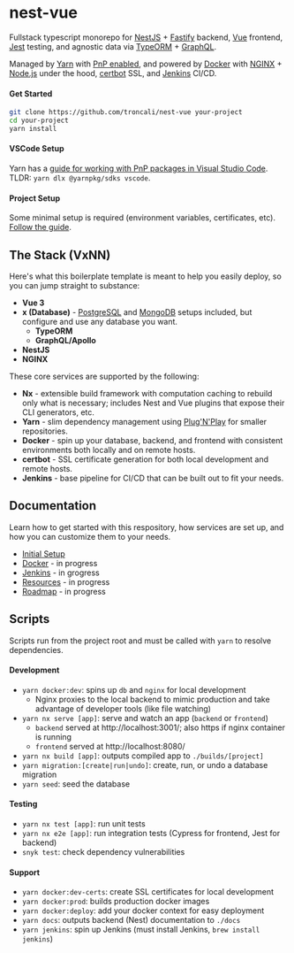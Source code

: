 # nest-vue

Fullstack typescript monorepo for [NestJS](https://docs.nestjs.com) + [Fastify](https://docs.nestjs.com/techniques/performance) backend, [Vue](https://v3.vuejs.org) frontend, [Jest](https://jestjs.io) testing, and agnostic data via [TypeORM](https://typeorm.io/#/) + [GraphQL](https://graphql.org).

Managed by [Yarn](https://yarnpkg.com/getting-started/qa) with [PnP enabled](https://yarnpkg.com/features/pnp), and powered by [Docker](https://www.docker.com) with [NGINX](https://www.nginx.com) + [Node.js](https://nodejs.dev) under the hood, [certbot](https://certbot.eff.org) SSL, and [Jenkins](https://www.jenkins.io) CI/CD.

#### Get Started

```bash
git clone https://github.com/troncali/nest-vue your-project
cd your-project
yarn install
```

#### VSCode Setup

Yarn has a [guide for working with PnP packages in Visual Studio Code](https://yarnpkg.com/getting-started/editor-sdks). TLDR: `yarn dlx @yarnpkg/sdks vscode`.

#### Project Setup

Some minimal setup is required (environment variables, certificates, etc). [Follow the guide](guides/setup.md).

## The Stack (VxNN)

Here's what this boilerplate template is meant to help you easily deploy, so you can jump straight to substance:

-   **Vue 3**
-   **x (Database)** - [PostgreSQL](https://www.postgresql.org) and [MongoDB](https://www.mongodb.com) setups included, but configure and use any database you want.
    -   **TypeORM**
    -   **GraphQL/Apollo**
-   **NestJS**
-   **NGINX**

These core services are supported by the following:

-   **Nx** - extensible build framework with computation caching to rebuild only what is necessary; includes Nest and Vue plugins that expose their CLI generators, etc.
-   **Yarn** - slim dependency management using [Plug'N'Play](https://yarnpkg.com/features/pnp) for smaller repositories.
-   **Docker** - spin up your database, backend, and frontend with consistent environments both locally and on remote hosts.
-   **certbot** - SSL certificate generation for both local development and remote hosts.
-   **Jenkins** - base pipeline for CI/CD that can be built out to fit your needs.

## Documentation

Learn how to get started with this respository, how services are set up, and how you can customize them to your needs.

-   [Initial Setup](guides/setup.md)
-   [Docker](README-Docker.md) - in progress
-   [Jenkins](README-Jenkins.md) - in grogress
-   [Resources](README-Resources.md) - in progress
-   [Roadmap](README-Roadmap.md) - in progress

## Scripts

Scripts run from the project root and must be called with `yarn` to resolve dependencies.

#### Development

-   `yarn docker:dev`: spins up `db` and `nginx` for local development
    -   Nginx proxies to the local backend to mimic production and take advantage of developer tools (like file watching)
-   `yarn nx serve [app]`: serve and watch an app (`backend` or `frontend`)
    -   `backend` served at http://localhost:3001/; also https if nginx container is running
    -   `frontend` served at http://localhost:8080/
-   `yarn nx build [app]`: outputs compiled app to `./builds/[project]`
-   `yarn migration:[create|run|undo]`: create, run, or undo a database migration
-   `yarn seed`: seed the database

#### Testing

-   `yarn nx test [app]`: run unit tests
-   `yarn nx e2e [app]`: run integration tests (Cypress for frontend, Jest for backend)
-   `snyk test`: check dependency vulnerabilities

#### Support

-   `yarn docker:dev-certs`: create SSL certificates for local development
-   `yarn docker:prod`: builds production docker images
-   `yarn docker:deploy`: add your docker context for easy deployment
-   `yarn docs`: outputs backend (Nest) documentation to `./docs`
-   `yarn jenkins`: spin up Jenkins (must install Jenkins, `brew install jenkins`)
